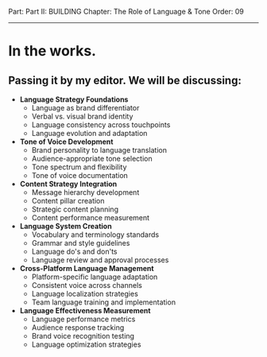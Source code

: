 Part: Part II: BUILDING
Chapter: The Role of Language & Tone
Order: 09

---

# In the works.

## Passing it by my editor. We will be discussing:

- **Language Strategy Foundations**
  - Language as brand differentiator
  - Verbal vs. visual brand identity
  - Language consistency across touchpoints
  - Language evolution and adaptation
- **Tone of Voice Development**
  - Brand personality to language translation
  - Audience-appropriate tone selection
  - Tone spectrum and flexibility
  - Tone of voice documentation
- **Content Strategy Integration**
  - Message hierarchy development
  - Content pillar creation
  - Strategic content planning
  - Content performance measurement
- **Language System Creation**
  - Vocabulary and terminology standards
  - Grammar and style guidelines
  - Language do's and don'ts
  - Language review and approval processes
- **Cross-Platform Language Management**
  - Platform-specific language adaptation
  - Consistent voice across channels
  - Language localization strategies
  - Team language training and implementation
- **Language Effectiveness Measurement**
  - Language performance metrics
  - Audience response tracking
  - Brand voice recognition testing
  - Language optimization strategies

<div style="height: 120px;"></div>
